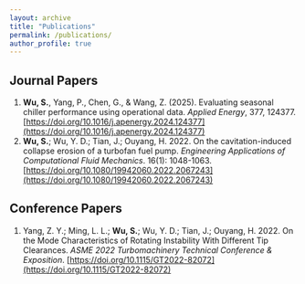 ```yaml
---
layout: archive
title: "Publications"
permalink: /publications/
author_profile: true
---
```


<!-- {% if author.googlescholar %}
  You can also find my articles on <u><a href="{{author.googlescholar}}">my Google Scholar profile</a>.</u>
{% endif %}

{% include base_path %}

{% for post in site.publications reversed %}
  {% include archive-single.html %}
{% endfor %} -->

## Journal Papers

1. **Wu, S.**, Yang, P., Chen, G., & Wang, Z. (2025). Evaluating seasonal chiller performance using operational data. *Applied Energy*, 377, 124377. [https://doi.org/10.1016/j.apenergy.2024.124377](https://doi.org/10.1016/j.apenergy.2024.124377)
2. **Wu, S.**; Wu, Y. D.; Tian, J.; Ouyang, H. 2022. On the cavitation-induced collapse erosion of a turbofan fuel pump. *Engineering Applications of Computational Fluid Mechanics*. 16(1): 1048-1063. [https://doi.org/10.1080/19942060.2022.2067243](https://doi.org/10.1080/19942060.2022.2067243)

## Conference Papers

1. Yang, Z. Y.; Ming, L. L.; **Wu, S.**; Wu, Y. D.; Tian, J.; Ouyang, H. 2022. On the Mode Characteristics of Rotating Instability With Different Tip Clearances. *ASME 2022 Turbomachinery Technical Conference & Exposition*. [https://doi.org/10.1115/GT2022-82072](https://doi.org/10.1115/GT2022-82072)


